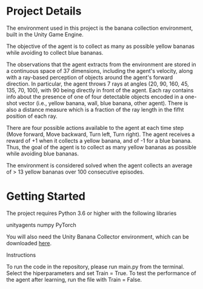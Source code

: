 # Project Details

The environment used in this project is the banana collection environment,  built in the Unity Game Engine. 

The objective of the agent is to collect as many as possible yellow bananas while avoiding to collect blue bananas. 

The observations that the agent extracts from the environment are stored in a continuous space of 37 dimensions, including the agent's velocity, along with a ray-based perception of objects around the agent's forward direction. In particular, the agent throws 7 rays at angles (20, 90, 160, 45, 135, 70, 100), with 90 being directly in front of the agent. Each ray contains info about the presence of one of four detectable objects encoded in a one-shot vector (i.e., yellow banana, wall, blue banana, other agent). There is also a distance measure which is a fraction of the ray length in the fifht position of each ray.

There are four possible actions available to the agent at each time step (Move forward, Move backward, Turn left, Turn right). 
The agent receives a reward of +1 when it collects a yellow banana, and of -1 for a blue banana. Thus, the goal of the agent is to collect as many yellow bananas as possible while avoiding blue bananas.

The environment is considered solved when the agent collects an average of > 13 yellow bananas over 100 consecutive episodes. 


# Getting Started

The project requires Python 3.6 or higher with the following libraries 

unityagents 
numpy 
PyTorch

You will also need the Unity Banana Collector environment, which can be downloaded [here](https://s3-us-west-1.amazonaws.com/udacity-drlnd/P1/Banana/Banana.app.zip).

Instructions

To run the code in the repository, please run main.py from the terminal. Select the hiperparameters and set Train = True. 
To test the performance of the agent after learning, run the file with Train = False. 
